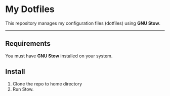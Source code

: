 # My Dotfiles

This repository manages my configuration files (dotfiles) using **GNU Stow**.

---


## Requirements

You must have **GNU Stow** installed on your system.

## Install

1.  Clone the repo to home directory
2.  Run Stow.


